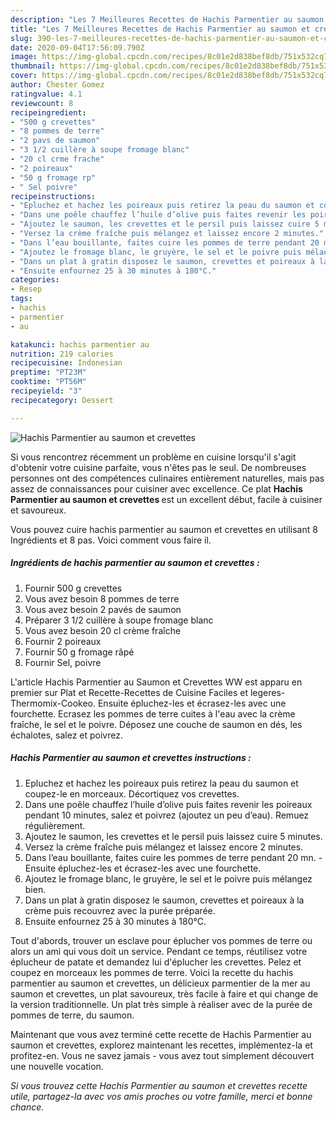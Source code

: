 ```yaml
---
description: "Les 7 Meilleures Recettes de Hachis Parmentier au saumon et crevettes"
title: "Les 7 Meilleures Recettes de Hachis Parmentier au saumon et crevettes"
slug: 390-les-7-meilleures-recettes-de-hachis-parmentier-au-saumon-et-crevettes
date: 2020-09-04T17:56:09.790Z
image: https://img-global.cpcdn.com/recipes/8c01e2d838bef8db/751x532cq70/hachis-parmentier-au-saumon-et-crevettes-photo-principale-de-la-recette.jpg
thumbnail: https://img-global.cpcdn.com/recipes/8c01e2d838bef8db/751x532cq70/hachis-parmentier-au-saumon-et-crevettes-photo-principale-de-la-recette.jpg
cover: https://img-global.cpcdn.com/recipes/8c01e2d838bef8db/751x532cq70/hachis-parmentier-au-saumon-et-crevettes-photo-principale-de-la-recette.jpg
author: Chester Gomez
ratingvalue: 4.1
reviewcount: 8
recipeingredient:
- "500 g crevettes"
- "8 pommes de terre"
- "2 pavs de saumon"
- "3 1/2 cuillère à soupe fromage blanc"
- "20 cl crme frache"
- "2 poireaux"
- "50 g fromage rp"
- " Sel poivre"
recipeinstructions:
- "Epluchez et hachez les poireaux puis retirez la peau du saumon et coupez-le en morceaux. Décortiquez vos crevettes."
- "Dans une poêle chauffez l’huile d’olive puis faites revenir les poireaux pendant 10 minutes, salez et poivrez (ajoutez un peu d’eau). Remuez régulièrement."
- "Ajoutez le saumon, les crevettes et le persil puis laissez cuire 5 minutes."
- "Versez la crème fraîche puis mélangez et laissez encore 2 minutes."
- "Dans l’eau bouillante, faites cuire les pommes de terre pendant 20 mn.  Ensuite épluchez-les et écrasez-les avec une fourchette."
- "Ajoutez le fromage blanc, le gruyère, le sel et le poivre puis mélangez bien."
- "Dans un plat à gratin disposez le saumon, crevettes et poireaux à la crème puis recouvrez avec la purée préparée."
- "Ensuite enfournez 25 à 30 minutes à 180°C."
categories:
- Resep
tags:
- hachis
- parmentier
- au

katakunci: hachis parmentier au 
nutrition: 219 calories
recipecuisine: Indonesian
preptime: "PT23M"
cooktime: "PT56M"
recipeyield: "3"
recipecategory: Dessert

---
```



![Hachis Parmentier au saumon et crevettes](https://img-global.cpcdn.com/recipes/8c01e2d838bef8db/751x532cq70/hachis-parmentier-au-saumon-et-crevettes-photo-principale-de-la-recette.jpg)

Si vous rencontrez récemment un problème en cuisine lorsqu'il s'agit d'obtenir votre cuisine parfaite, vous n'êtes pas le seul. De nombreuses personnes ont des compétences culinaires entièrement naturelles, mais pas assez de connaissances pour cuisiner avec excellence. Ce plat <strong> Hachis Parmentier au saumon et crevettes </strong> est un excellent début, facile à cuisiner et savoureux.

<!--inarticleads1-->

Vous pouvez cuire hachis parmentier au saumon et crevettes en utilisant 8 Ingrédients et 8 pas. Voici comment vous faire il.

##### Ingrédients de hachis parmentier au saumon et crevettes :

1. Fournir 500 g crevettes
1. Vous avez besoin 8 pommes de terre
1. Vous avez besoin 2 pavés de saumon
1. Préparer 3 1/2 cuillère à soupe fromage blanc
1. Vous avez besoin 20 cl crème fraîche
1. Fournir 2 poireaux
1. Fournir 50 g fromage râpé
1. Fournir  Sel, poivre


L&#39;article Hachis Parmentier au Saumon et Crevettes WW est apparu en premier sur Plat et Recette-Recettes de Cuisine Faciles et legeres-Thermomix-Cookeo. Ensuite épluchez-les et écrasez-les avec une fourchette. Ecrasez les pommes de terre cuites à l&#39;eau avec la crème fraîche, le sel et le poivre. Déposez une couche de saumon en dés, les échalotes, salez et poivrez. 

<!--inarticleads2-->

##### Hachis Parmentier au saumon et crevettes instructions :

1. Epluchez et hachez les poireaux puis retirez la peau du saumon et coupez-le en morceaux. Décortiquez vos crevettes.
1. Dans une poêle chauffez l’huile d’olive puis faites revenir les poireaux pendant 10 minutes, salez et poivrez (ajoutez un peu d’eau). Remuez régulièrement.
1. Ajoutez le saumon, les crevettes et le persil puis laissez cuire 5 minutes.
1. Versez la crème fraîche puis mélangez et laissez encore 2 minutes.
1. Dans l’eau bouillante, faites cuire les pommes de terre pendant 20 mn.  - Ensuite épluchez-les et écrasez-les avec une fourchette.
1. Ajoutez le fromage blanc, le gruyère, le sel et le poivre puis mélangez bien.
1. Dans un plat à gratin disposez le saumon, crevettes et poireaux à la crème puis recouvrez avec la purée préparée.
1. Ensuite enfournez 25 à 30 minutes à 180°C.


Tout d&#39;abords, trouver un esclave pour éplucher vos pommes de terre ou alors un ami qui vous doit un service. Pendant ce temps, réutilisez votre éplucheur de patate et demandez lui d&#39;éplucher les crevettes. Pelez et coupez en morceaux les pommes de terre. Voici la recette du hachis parmentier au saumon et crevettes, un délicieux parmentier de la mer au saumon et crevettes, un plat savoureux, très facile à faire et qui change de la version traditionnelle. Un plat très simple à réaliser avec de la purée de pommes de terre, du saumon. 

<!--inarticleads1-->

<p>
Maintenant que vous avez terminé cette recette de Hachis Parmentier au saumon et crevettes, explorez maintenant les recettes, implémentez-la et profitez-en. Vous ne savez jamais - vous avez tout simplement découvert une nouvelle vocation.
</p>

<p>
<i>Si vous trouvez cette Hachis Parmentier au saumon et crevettes recette utile, partagez-la avec vos amis proches ou votre famille, merci et bonne chance.</i>
</p>
